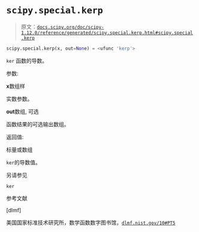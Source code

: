 # `scipy.special.kerp`

> 原文：[`docs.scipy.org/doc/scipy-1.12.0/reference/generated/scipy.special.kerp.html#scipy.special.kerp`](https://docs.scipy.org/doc/scipy-1.12.0/reference/generated/scipy.special.kerp.html#scipy.special.kerp)

```py
scipy.special.kerp(x, out=None) = <ufunc 'kerp'>
```

`ker` 函数的导数。

参数:

**x**数组样

实数参数。

**out**数组, 可选

函数结果的可选输出数组。

返回值:

标量或数组

`ker`的导数值。

另请参见

`ker`

参考文献

[dlmf]

美国国家标准技术研究所，数学函数数字图书馆，[`dlmf.nist.gov/10#PT5`](https://dlmf.nist.gov/10#PT5)
